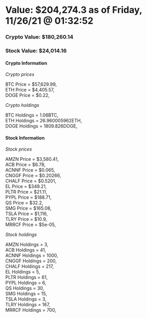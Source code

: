 # Value: $204,274.3 as of Friday, 11/26/21 @ 01:32:52 

### Crypto Value: $180,260.14

### Stock Value: $24,014.16

#### Crypto Information 
*Crypto prices* 

BTC Price = $57,629.99,  
ETH Price = $4,405.57,  
DOGE Price = $0.22,  


*Crypto holdings* 

BTC Holdings = 1.06BTC,  
ETH Holdings = 26.960005962ETH,  
DOGE Holdings = 1809.826DOGE,  


#### Stock Information 

*Stock prices* 

AMZN Price = $3,580.41,  
ACB Price = $6.78,  
ACNNF Price = $0.065,  
CNGGF Price = $0.20266,  
CHALF Price = $0.5201,  
EL Price = $349.21,  
PLTR Price = $21.11,  
PYPL Price = $188.71,  
QS Price = $32.2,  
SMG Price = $165.08,  
TSLA Price = $1,116,  
TLRY Price = $10.9,  
MRRCF Price = $5e-05,  


*Stock holdings* 

AMZN Holdings = 3,  
ACB Holdings = 41,  
ACNNF Holdings = 1000,  
CNGGF Holdings = 200,  
CHALF Holdings = 217,  
EL Holdings = 5,  
PLTR Holdings = 61,  
PYPL Holdings = 6,  
QS Holdings = 30,  
SMG Holdings = 15,  
TSLA Holdings = 3,  
TLRY Holdings = 167,  
MRRCF Holdings = 700,  



